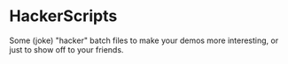 HackerScripts
===============

Some (joke) "hacker" batch files to make your demos more interesting, or just to show off to your friends.